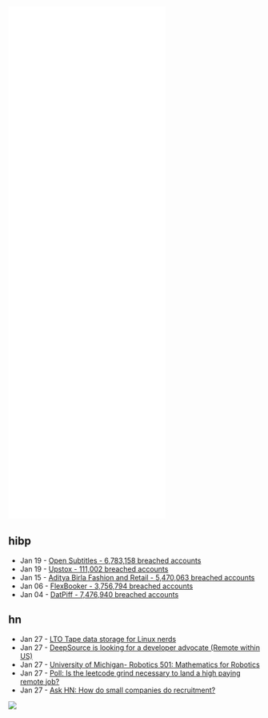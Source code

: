 ![Metrics](https://raw.githubusercontent.com/phixion/phixion/master/metrics.svg)

## hibp

<!--
for https://github.com/phixion/phixion/blob/main/.github/workflows/feeds.yml
-->
<!--START_SECTION:haveibeenpwnd-->
- Jan 19 - [Open Subtitles - 6,783,158 breached accounts](https://haveibeenpwned.com/PwnedWebsites#OpenSubtitles)
- Jan 19 - [Upstox - 111,002 breached accounts](https://haveibeenpwned.com/PwnedWebsites#Upstox)
- Jan 15 - [Aditya Birla Fashion and Retail - 5,470,063 breached accounts](https://haveibeenpwned.com/PwnedWebsites#ABFRL)
- Jan 06 - [FlexBooker - 3,756,794 breached accounts](https://haveibeenpwned.com/PwnedWebsites#FlexBooker)
- Jan 04 - [DatPiff - 7,476,940 breached accounts](https://haveibeenpwned.com/PwnedWebsites#DatPiff)
<!--END_SECTION:haveibeenpwnd-->

## hn

<!--
for https://github.com/phixion/phixion/blob/main/.github/workflows/feeds.yml
-->
<!--START_SECTION:hn-->
- Jan 27 - [LTO Tape data storage for Linux nerds](https://blog.benjojo.co.uk/post/lto-tape-backups-for-linux-nerds)
- Jan 27 - [DeepSource is looking for a developer advocate (Remote within US)](https://boards.greenhouse.io/deepsource/jobs/4289079004)
- Jan 27 - [University of Michigan- Robotics 501: Mathematics for Robotics](https://github.com/michiganrobotics/rob501)
- Jan 27 - [Poll: Is the leetcode grind necessary to land a high paying remote job?](https://news.ycombinator.com/item?id=30098671)
- Jan 27 - [Ask HN: How do small companies do recruitment?](https://news.ycombinator.com/item?id=30098607)
<!--END_SECTION:hn-->

<!--
for https://yhype.me
-->
![](https://hit.yhype.me/github/profile?user_id=13013670)
